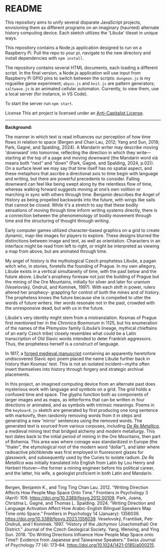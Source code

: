 # README

This repository aims to unify several disparate JavaScript projects, envisioning them as different programs on an imaginary (haunted) alternate history computing device. Each sketch utilizes the 'Libuše' tileset in unique ways.

This repository contains a Node.js application designed to run on a Raspberry Pi. Pull the repo to your pi, navigate to the new directory and install dependencies with `npm install`.

The repository contains several HTML documents, each loading a different script. In the final version, a Node.js application will use input from Raspberry Pi GPIO pins to switch between the scripts: `dungeon.js` is my roguelike game experiment; `abyss.js` and `knit.js` are pattern generators; `saltwave.js` is an animated cellular automaton. Currently, to view them, use a local server (for instance, in VS Code).

To start the server run `npm start`.

License
This art project is licensed under an [Anti-Capitalist License](https://anticapitalist.software).
___

**Background:**

The manner in which text is read influences our perception of how time flows in relation to space (Bergen and Chan Lau, 2012; Yang and Sun, 2018; Park, Gagné, and Spalding, 2024). A Mandarin writer may describe moving 'downward' into tomorrow, reflecting the direction in which they write—starting at the top of a page and moving downward (the Mandarin word xià means both “next” and “down” (Park, Gagné, and Spalding, 2024, p.02)). On a surface level we may say that time itself has no spatial aspect, and these metaphors that ascribe a directional axis to time begin with language and writing, but there are powerful precedents to consider. Falling downward can feel like being swept along by the relentless flow of time, whereas walking forward suggests moving at one’s own volition or marching in sync with others through time. Benjamin describes the Angel of History as being propelled backwards into the future, with wings like sails that cannot be closed. While it's a stretch to say that these bodily sensations of moving through time inform writing systems directly, there is a connection between the phenomenology of bodily movement through time and the structuring of thought through writing.

Early computer games utilized character-based graphics on a grid to create dynamic, map-like images for players to explore. These designs blurred the distinctions between image and text, as well as orientation. Characters in an interface might be read from left to right, or might be interpreted as viewing a map from above, but are animated through time.

My angel of history is the mythological Czech prophetess Libuše, a pagan witch who, in stories, foretells the founding of Prague. In my own allegory, Libuše exists in a vertical simultaneity of time, with the past below and the future above. Libuše's prophesy foresaw not just the building of Prague but the mining of the Ore Mountains, initially for silver and later for uranium (Veselovský, Ondruš, and Komínek, 1997). With each shift in power, rulers altered her prophecy- grappling for control of both the mines and of history. The prophetess knows the future because she is compelled to utter the words of future writers. Her words resonate not in the past, crowded with the unresponsive dead, but with us in the future.

Libuše's very identity might stem from a mistranslation. Kosmas of Prague first mentioned her in the *Chronica Boemorum* in 1125, but his enumeration of the names of the Přemyslov family (Libuše’s lineage, mythical chieftains of an early Czech tribe) closely resembles what could be a Latin transcription of Old Slavic words intended to deter Frankish aggressors. Thus, the prophetess herself is a construct of language.

In 1817, a [forged medieval manuscript](https://en.wikipedia.org/wiki/Manuscripts_of_Dvůr_Králové_and_Zelená_Hora) containing an apparently heretofore undiscovered Slavic epic poem placed the name Libuše further back in history than Kosmas' text. This is not an isolated incident—myths often insert themselves into history through forgery and strategic archival placements.

In this project, an imagined computing device from an alternate past does mysterious work with language and symbols on a grid. The grid holds a confused time and space. The glyphs function both as components of larger images and as maps, as letterforms that can be written in four directions or animated, and as symbols with intrinsic meanings. Poems in the `keyboard.js` sketch are generated by first producing one long sentence with markovify, then randomly removing words from it in steps and generating a new 'mirror' sentences using the removed words. The generated text is sourced from various corpuses, including [*De Re Metallica*](https://en.wikipedia.org/wiki/De_re_metallica), a medieval mining text that bridged alchemy and modern metallurgy. This text dates back to the initial period of mining in the Ore Mountains, then part of Bohemia. This area was where coinage was standardized in Europe (the “thaler”, the etymological root of the modern word “dollar”), and later where radioactive pitchblende was first employed in fluorescent glazes for glasswork, and subsequently used by the Curies to isolate radium. *De Re Metallica* was initially translated into English from Latin by Lou Henry and Herbert Hoover—the former a mining engineer before his political career, and the latter, his wife, a geologist proficient in both Latin and Mandarin.

---

Bergen, Benjamin K., and Ting Ting Chan Lau. 2012. “Writing Direction Affects How People Map Space Onto Time.” Frontiers in Psychology 3 (April): 109. <https://doi.org/10.3389/fpsyg.2012.00109>.
Park, Juana, Christina L. Gagné, and Thomas L. Spalding. 2024. “Writing Direction and Language Activation Affect How Arabic-English Bilingual Speakers Map Time onto Space.” Frontiers in Psychology 14 (January): 1356039. <https://doi.org/10.3389/fpsyg.2023.1356039>.
Veselovský, František, Petr Ondruš, and Í Komínek. 1997. “History of the Jáchymov (Joachimsthal) Ore District.” Journal of the Czech Geological Society.
Yang, Wenxing, and Ying Sun. 2018. “Do Writing Directions Influence How People Map Space onto Time?: Evidence from Japanese and Taiwanese Speakers.” Swiss Journal of Psychology 77 (4): 173–84. <https://doi.org/10.1024/1421-0185/a000215>.
